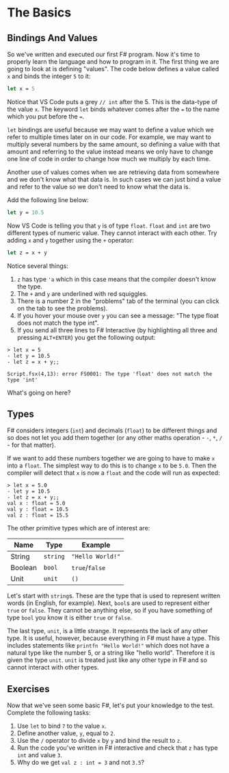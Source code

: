 # The Basics

## Bindings And Values

So we've written and executed our first F# program. Now it's time to properly learn the language and how to program in it. The first thing we are going to look at is defining "values". The code below defines a value called `x` and binds the integer `5` to it:
```fsharp
let x = 5
```
Notice that VS Code puts a grey `// int` after the 5. This is the data-type of the value `x`. The keyword `let` binds whatever comes after the `=` to the name which you put before the `=`.

`let` bindings are useful because we may want to define a value which we refer to multiple times later on in our code. For example, we may want to multiply several numbers by the same amount, so defining a value with that amount and  referring to the value instead means we only have to change one line of code in order to change how much we multiply by each time.

Another use of values comes when we are retrieving data from somewhere and we don't know what that data is. In such cases we can just bind a value and refer to the value so we don't need to know what the data is.

Add the following line below:
```fsharp
let y = 10.5
```
Now VS Code is telling you that `y` is of type `float`. `float` and `int` are two different types of numeric value. They cannot interact with each other. Try adding `x` and `y` together using the `+` operator:
```fsharp
let z = x + y
```
Notice several things:

1. `z` has type `'a` which in this case means that the compiler doesn't know the type.
2. The `+` and `y` are underlined with red squiggles.
3. There is a number 2 in the "problems" tab of the terminal (you can click on the tab to see the problems).
4. If you hover your mouse over `y` you can see a message: "The type float does not match the type int".
5. If you send all three lines to F# Interactive (by highlighting all three and pressing `ALT+ENTER`) you get the following output:

```
> let x = 5
- let y = 10.5
- let z = x + y;;

Script.fsx(4,13): error FS0001: The type 'float' does not match the type 'int'
```
What's going on here? 

## Types

F# considers integers (`int`) and decimals (`float`) to be different things and so does not let you add them together (or any other maths operation - `-`, `*`, `/` - for that matter).

If we want to add these numbers together we are going to have to make `x` into a `float`. The simplest way to do this is to change `x` to be `5.0`. Then the compiler will detect that `x` is now a `float` and the code will run as expected:
```
> let x = 5.0
- let y = 10.5
- let z = x + y;;
val x : float = 5.0
val y : float = 10.5
val z : float = 15.5
```
The other primitive types which are of interest are:

Name | Type | Example
--- | --- | ---
String | `string` | `"Hello World!"`
Boolean | `bool` | `true`/`false`
Unit | `unit` | `()`

Let's start with `string`s. These are the type that is used to represent written words (in English, for example). Next, `bool`s are used to represent either `true` or `false`. They cannot be anything else, so if you have something of type `bool` you know it is either `true` or `false`.

The last type, `unit`, is a little strange. It represents the lack of any other type. It is useful, however, because everything in F# must have a type. This includes statements like `printfn "Hello World!"` which does not have a natural type like the number 5, or a string like "hello world". Therefore it is given the type `unit`. `unit` is treated just like any other type in F# and so cannot interact with other types.

## Exercises

Now that we've seen some basic F#, let's put your knowledge to the test. Complete the following tasks:

1. Use `let` to bind `7` to the value `x`.
2. Define another value, `y`, equal to `2`.
3. Use the `/` operator to divide `x` by `y` and bind the result to `z`.
4. Run the code you've written in F# interactive and check that `z` has type `int` and value `3`.
5. Why do we get `val z : int = 3` and not `3.5`?